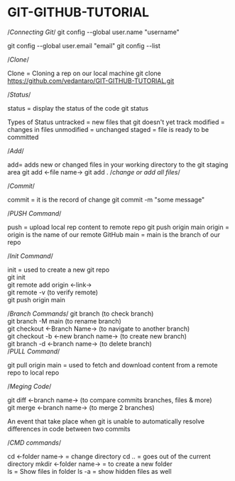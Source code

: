 # GIT-GITHUB-TUTORIAL

/*Connecting Git*/
git config --global user.name "username"

git config --global user.email "email"
git config --list

/*Clone*/

Clone = Cloning a rep on our local machine
git clone https://github.com/vedantaro/GIT-GITHUB-TUTORIAL.git

/*Status*/

status = display the status of the code
git status

Types of Status
untracked = new files that git doesn't yet track
modified = changes in files
unmodified = unchanged
staged = file is ready to be committed

/*Add*/

add= adds new or changed files in your working directory to the git staging area
git add <-file name->
git add . /*change or add all files*/

/*Commit*/

commit = it is the record of change
git commit -m "some message"

/*PUSH Command*/

push = upload local rep content to remote repo
git push origin main
origin = origin is the name of our remote GitHub
main = main is the branch of our repo

/*Init Command*/

init = used to create a new git repo<br>
git init<br>
git remote add origin <-link-><br>
git remote -v (to verify remote)<br>
git push origin main<br>

/*Branch Commands*/
git branch (to check branch)<br>
git branch -M main (to rename branch)<br>
git checkout <-Branch Name-> (to navigate to another branch)<br>
git checkout -b <-new branch name-> (to create new branch)<br>
git branch -d <-branch name-> (to delete branch)<br>
/*PULL Command*/


git pull origin main = used to fetch and download content from a remote repo to local repo<br>

/*Meging Code*/

git diff <-branch name-> (to compare commits branches, files & more)<br>
git merge <-branch name-> (to merge 2 branches)<br>


An event that take place when git is unable to automatically resolve differences in code between two commits<br>

/*CMD commands*/

cd <-folder name-> = change directory
cd .. = goes out of the current directory 
mkdir <-folder name-> = to create a new folder  
ls = Show files in folder
ls -a = show hidden files  as well


